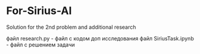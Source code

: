 # For-Sirius-AI
Solution for the 2nd problem and additional research



файл research.py   - файл с кодом доп исследования
файл SiriusTask.ipynb - файл с решением задачи
